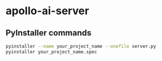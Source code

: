 # apollo-ai-server



## PyInstaller commands
```bash
pyinstaller --name your_project_name --onefile server.py
pyinstaller your_project_name.spec
```

